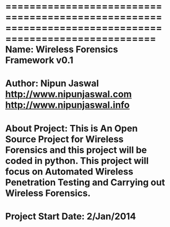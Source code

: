=======================================================================================================
Name:
Wireless Forensics Framework v0.1
=======================================================================================================
Author:
Nipun Jaswal
http://www.nipunjaswal.com
http://www.nipunjaswal.info
=======================================================================================================
About Project:
This is An Open Source Project for Wireless Forensics and this project will be coded in python.
This project will focus on Automated Wireless Penetration Testing and Carrying out Wireless Forensics.
=======================================================================================================
Project Start Date: 2/Jan/2014
=======================================================================================================
